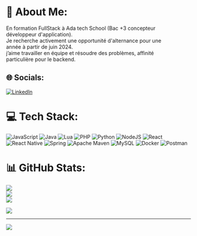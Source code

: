 # 💫 About Me:
En formation FullStack à Ada tech School (Bac +3 concepteur<br>développeur d'application).<br>Je recherche activement une opportunité d'alternance pour une<br>année à partir de juin 2024.<br>j’aime travailler en équipe et résoudre des problèmes, affinité<br>particulière pour le backend.


## 🌐 Socials:
[![LinkedIn](https://img.shields.io/badge/LinkedIn-%230077B5.svg?logo=linkedin&logoColor=white)](https://linkedin.com/in/https://www.linkedin.com/in/arthur-michailesco-38b36318b/) 

# 💻 Tech Stack:
![JavaScript](https://img.shields.io/badge/javascript-%23323330.svg?style=for-the-badge&logo=javascript&logoColor=%23F7DF1E) ![Java](https://img.shields.io/badge/java-%23ED8B00.svg?style=for-the-badge&logo=openjdk&logoColor=white) ![Lua](https://img.shields.io/badge/lua-%232C2D72.svg?style=for-the-badge&logo=lua&logoColor=white) ![PHP](https://img.shields.io/badge/php-%23777BB4.svg?style=for-the-badge&logo=php&logoColor=white) ![Python](https://img.shields.io/badge/python-3670A0?style=for-the-badge&logo=python&logoColor=ffdd54) ![NodeJS](https://img.shields.io/badge/node.js-6DA55F?style=for-the-badge&logo=node.js&logoColor=white) ![React](https://img.shields.io/badge/react-%2320232a.svg?style=for-the-badge&logo=react&logoColor=%2361DAFB) ![React Native](https://img.shields.io/badge/react_native-%2320232a.svg?style=for-the-badge&logo=react&logoColor=%2361DAFB) ![Spring](https://img.shields.io/badge/spring-%236DB33F.svg?style=for-the-badge&logo=spring&logoColor=white) ![Apache Maven](https://img.shields.io/badge/Apache%20Maven-C71A36?style=for-the-badge&logo=Apache%20Maven&logoColor=white) ![MySQL](https://img.shields.io/badge/mysql-%2300000f.svg?style=for-the-badge&logo=mysql&logoColor=white) ![Docker](https://img.shields.io/badge/docker-%230db7ed.svg?style=for-the-badge&logo=docker&logoColor=white) ![Postman](https://img.shields.io/badge/Postman-FF6C37?style=for-the-badge&logo=postman&logoColor=white)
# 📊 GitHub Stats:
![](https://github-readme-stats.vercel.app/api?username=ArthurMch&theme=radical&hide_border=false&include_all_commits=true&count_private=true)<br/>
![](https://github-readme-streak-stats.herokuapp.com/?user=ArthurMch&theme=radical&hide_border=false)<br/>
![](https://github-readme-stats.vercel.app/api/top-langs/?username=ArthurMch&theme=radical&hide_border=false&include_all_commits=true&count_private=true&layout=compact)

![](https://quotes-github-readme.vercel.app/api?type=horizontal&theme=radical)


---
[![](https://visitcount.itsvg.in/api?id=ArthurMch&icon=7&color=0)](https://visitcount.itsvg.in)


